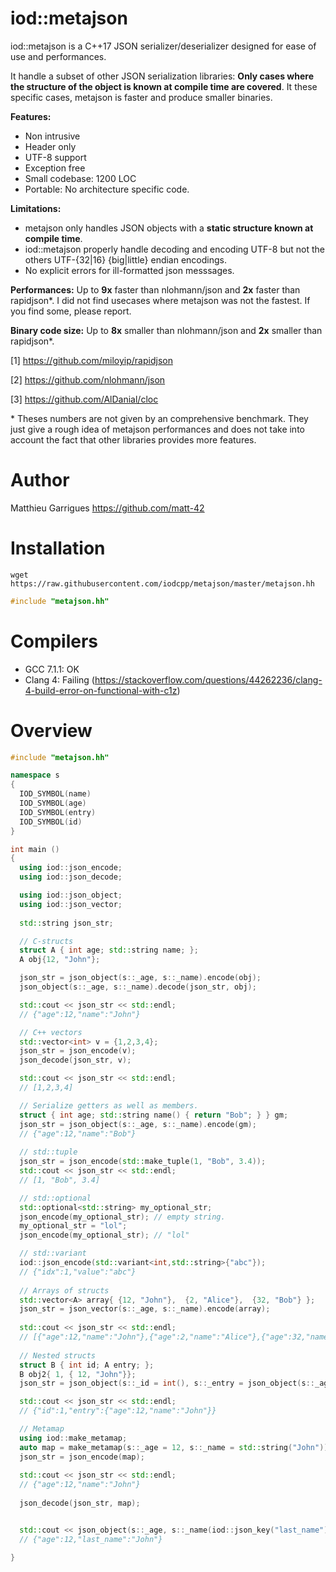 iod::metajson
============================

iod::metajson is a C++17 JSON serializer/deserializer designed for
ease of use and performances.

It handle a subset of other JSON serialization libraries: **Only cases
where the structure of the object is known at compile time are covered**.
It these specific cases, metajson is faster and produce smaller binaries.

**Features:**
  - Non intrusive
  - Header only
  - UTF-8 support
  - Exception free
  - Small codebase: 1200 LOC
  - Portable: No architecture specific code.

**Limitations:**
  - metajson only handles JSON objects with a **static structure known at compile time**.
  - iod::metajson properly handle decoding and encoding UTF-8 but not the others UTF-{32|16} {big|little} endian encodings.
  - No explicit errors for ill-formatted json messsages.

**Performances:** Up to **9x** faster than nlohmann/json and **2x**
  faster than rapidjson*. I did not find usecases where metajson was
  not the fastest. If you find some, please report.

**Binary code size:** Up to **8x** smaller than nlohmann/json and **2x** smaller than rapidjson*.

[1] https://github.com/miloyip/rapidjson

[2] https://github.com/nlohmann/json

[3] https://github.com/AlDanial/cloc

\* Theses numbers are not given by an comprehensive benchmark. They just give a rough idea
of metajson performances and does not take into account the fact that other libraries provides
more features.

Author
============================

Matthieu Garrigues https://github.com/matt-42


Installation
============================

```
wget https://raw.githubusercontent.com/iodcpp/metajson/master/metajson.hh
```

```c++
#include "metajson.hh"
```

Compilers
============================

- GCC 7.1.1: OK
- Clang 4: Failing (https://stackoverflow.com/questions/44262236/clang-4-build-error-on-functional-with-c1z)

Overview
============================

```c++
#include "metajson.hh"

namespace s
{
  IOD_SYMBOL(name)
  IOD_SYMBOL(age)
  IOD_SYMBOL(entry)
  IOD_SYMBOL(id)
}

int main ()
{
  using iod::json_encode;
  using iod::json_decode;

  using iod::json_object;
  using iod::json_vector;
  
  std::string json_str;

  // C-structs
  struct A { int age; std::string name; };
  A obj{12, "John"};

  json_str = json_object(s::_age, s::_name).encode(obj);
  json_object(s::_age, s::_name).decode(json_str, obj);

  std::cout << json_str << std::endl;
  // {"age":12,"name":"John"}

  // C++ vectors
  std::vector<int> v = {1,2,3,4};
  json_str = json_encode(v);
  json_decode(json_str, v);

  std::cout << json_str << std::endl;
  // [1,2,3,4]

  // Serialize getters as well as members.
  struct { int age; std::string name() { return "Bob"; } } gm;
  json_str = json_object(s::_age, s::_name).encode(gm);
  // {"age":12,"name":"Bob"}
  
  // std::tuple
  json_str = json_encode(std::make_tuple(1, "Bob", 3.4));
  std::cout << json_str << std::endl;
  // [1, "Bob", 3.4]

  // std::optional
  std::optional<std::string> my_optional_str;
  json_encode(my_optional_str); // empty string.
  my_optional_str = "lol";
  json_encode(my_optional_str); // "lol"

  // std::variant
  iod::json_encode(std::variant<int,std::string>{"abc"});
  // {"idx":1,"value":"abc"}
  
  // Arrays of structs
  std::vector<A> array{ {12, "John"},  {2, "Alice"},  {32, "Bob"} };
  json_str = json_vector(s::_age, s::_name).encode(array);
  
  std::cout << json_str << std::endl;
  // [{"age":12,"name":"John"},{"age":2,"name":"Alice"},{"age":32,"name":"Bob"}]
 
  // Nested structs
  struct B { int id; A entry; };
  B obj2{ 1, { 12, "John"}};
  json_str = json_object(s::_id = int(), s::_entry = json_object(s::_age, s::_name)).encode(obj2);

  std::cout << json_str << std::endl;
  // {"id":1,"entry":{"age":12,"name":"John"}}

  // Metamap
  using iod::make_metamap;
  auto map = make_metamap(s::_age = 12, s::_name = std::string("John"));
  json_str = json_encode(map);
  
  std::cout << json_str << std::endl;
  // {"age":12,"name":"John"}
  
  json_decode(json_str, map);


  std::cout << json_object(s::_age, s::_name(iod::json_key("last_name"))).encode(obj) << std::endl;
  // {"age":12,"last_name":"John"}

}

```
